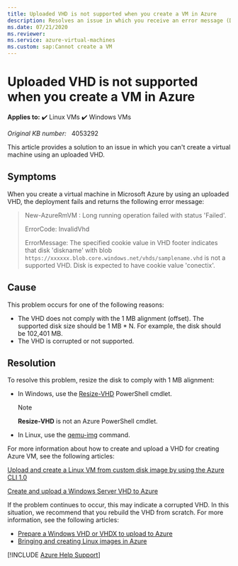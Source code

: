 ```yaml
---
title: Uploaded VHD is not supported when you create a VM in Azure
description: Resolves an issue in which you receive an error message (Disk is expected to have cookie value conectix) when you try to create a virtual machine using an uploaded VHD.
ms.date: 07/21/2020
ms.reviewer: 
ms.service: azure-virtual-machines
ms.custom: sap:Cannot create a VM
---
```

# Uploaded VHD is not supported when you create a VM in Azure

**Applies to:** :heavy_check_mark: Linux VMs :heavy_check_mark: Windows VMs

_Original KB number:_ &nbsp; 4053292

This article provides a solution to an issue in which you can't create a virtual machine using an uploaded VHD.

## Symptoms

When you create a virtual machine in Microsoft Azure by using an uploaded VHD, the deployment fails and returns the following error message:

> New-AzureRmVM : Long running operation failed with status 'Failed'.
>
> ErrorCode: InvalidVhd
>
> ErrorMessage: The specified cookie value in VHD footer indicates that disk 'diskname' with blob `https://xxxxxx.blob.core.windows.net/vhds/samplename.vhd` is not a supported VHD. Disk is expected to have cookie value 'conectix'.

## Cause  

This problem occurs for one of the following reasons:

- The VHD does not comply with the 1 MB alignment (offset). The supported disk size should be 1 MB * N. For example, the disk should be 102,401 MB.
- The VHD is corrupted or not supported.

## Resolution

To resolve this problem, resize the disk to comply with 1 MB alignment:

- In Windows, use the [Resize-VHD](/powershell/module/hyper-v/resize-vhd?view=win10-ps&preserve-view=true) PowerShell cmdlet.
    > [!NOTE]
    > **Resize-VHD** is not an Azure PowerShell cmdlet.
- In Linux, use the [qemu-img](/azure/virtual-machines/linux/create-upload-generic) command.

For more information about how to create and upload a VHD for creating Azure VM, see the following articles:

[Upload and create a Linux VM from custom disk image by using the Azure CLI 1.0](/azure/virtual-machines/linux/upload-vhd-nodejs)  

[Create and upload a Windows Server VHD to Azure](/azure/virtual-machines/windows/classic/createupload-vhd)

If the problem continues to occur, this may indicate a corrupted VHD. In this situation, we recommend that you rebuild the VHD from scratch. For more information, see the following articles:

- [Prepare a Windows VHD or VHDX to upload to Azure](/azure/virtual-machines/windows/prepare-for-upload-vhd-image)
- [Bringing and creating Linux images in Azure](/azure/virtual-machines/linux/imaging)

[!INCLUDE [Azure Help Support](../../../includes/azure-help-support.md)]
